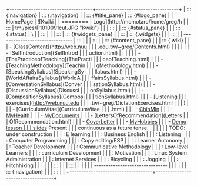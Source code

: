 +-----------------------------------+-----------------------------------+
| ::: {.navigation}                 | ::: {.navigation}                 |
| ::: {#title_pane}                 | ::: {#logo_pane}                  |
| HomePage                          | ![Kwiki                           |
| ========                          | Logo](http://momotaro/home/greg/h |
| :::                               | tml/pics/P1010091cut.JPG "Kwiki") |
|                                   | :::                               |
| ::: {#status_pane}                |                                   |
| ::: {.status}                     | \                                 |
| :::                               |                                   |
| :::                               | ::: {#widgets_pane}               |
| :::                               | ::: {.widgets}                    |
|                                   | :::                               |
| -------------------------------   | :::                               |
|                                   | :::                               |
| ::: {#content_pane}               |                                   |
| ::: {.wiki}                       |                                   |
| - [ClassContent](http://web.nuu     |                                   |
| .edu.tw/~greg/Contents.html)      |                                   |
|                                   |                                   |
| - [SelfIntroduction](SelfIntrod     |                                   |
| uction.html)                      |                                   |
|                                   |                                   |
| - [ThePracticeofTeaching](ThePracti |                                   |
| ceofTeaching.html)                |                                   |
|   -   [TeachingMethodology](Teachin |                                   |
|   gMethodology.html)                |                                   |
|   -   [SpeakingSyllabus](SpeakingSy |                                   |
|   llabus.html)                      |                                   |
|   -   [WorldAffairsSyllabus](WorldA |                                   |
|   ffairsSyllabus.html)              |                                   |
|   -   [ConversationSyllabus](Conver |                                   |
|   sationSyllabus.html)              |                                   |
|   -   [DiscussionSyllabus](Discussi |                                   |
|   onSyllabus.html)                  |                                   |
|   -   [CompositionSyllabus](Composi |                                   |
|   tionSyllabus.html)                |                                   |
|   -   [Listening                    |                                   |
|     exercises](http://web.nuu.edu |                                   |
| .tw/~greg/DictationExercises.html |                                   |
| )                                 |                                   |
| - [CurriculumVitae](CurriculumVitae |                                   |
| .html)                            |                                   |
| - [ChinMin](ChinMin.html)           |                                   |
| - [MyHealth](MyHealth.html)         |                                   |
| - [MyDocuments](MyDocuments.html)   |                                   |
| - [LettersOfRecommendation](Letters |                                   |
| OfRecommendation.html)            |                                   |
| - [CoverLetter](CoverLetter.html)   |                                   |
| - [MyHobbies](MyHobbies.html)       |                                   |
| - [Demo lesson                      |                                   |
| slides](pc/index.html) Present    |                                   |
| continuous as a future tense.     |                                   |
|                                   |                                   |
| TODO: under construction          |                                   |
| :   E learning                    |                                   |
| :   Business English              |                                   |
| :   Listening                     |                                   |
| :   Computer Programming          |                                   |
| :   Copy editing/ESP              |                                   |
| :   Learner Autonomy              |                                   |
| :   Teacher Development           |                                   |
| :   Communicative Methodology     |                                   |
| :   Low-level Learners            |                                   |
| :   curriculum Development        |                                   |
| :   Motivation                    |                                   |
| :   Linux System Administration   |                                   |
| :   Internet Services             |                                   |
| :   Bicycling                     |                                   |
| :   Jogging                       |                                   |
| :   Hitchhiking                   |                                   |
|                                   |                                   |
| :::                               |                                   |
| :::                               |                                   |
|                                   |                                   |
| -------------------------------   |                                   |
|                                   |                                   |
| ::: {.navigation}                 |                                   |
| :::                               |                                   |
+-----------------------------------+-----------------------------------+
